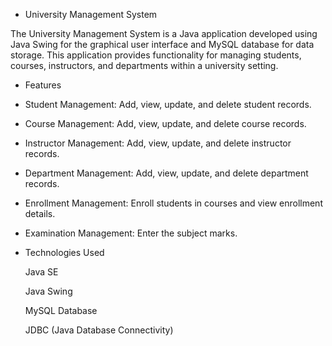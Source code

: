 


* University Management System

The University Management System is a Java application developed using Java Swing for the graphical user interface and MySQL database for data storage. This application provides functionality for managing students, courses, instructors, and departments within a university setting.

* Features

*  Student Management:
     Add, view, update, and delete student records.

* Course Management:
    Add, view, update, and delete course records.

* Instructor Management:
    Add, view, update, and delete instructor records.
  
* Department Management:
    Add, view, update, and delete department records.
  
* Enrollment Management:
    Enroll students in courses and view enrollment details.

* Examination Management:
    Enter the subject marks.  

  
* Technologies Used
  
  Java SE
  
  Java Swing
  
  MySQL Database
  
  JDBC (Java Database Connectivity)

